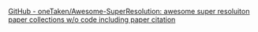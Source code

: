
[GitHub - oneTaken/Awesome-SuperResolution: awesome super resoluiton paper collections w/o code including paper citation](https://github.com/oneTaken/Awesome-SuperResolution)

